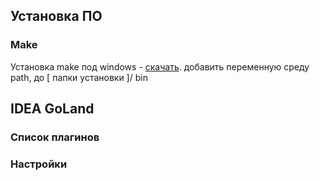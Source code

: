## Установка ПО

### Make
Установка make под windows - [скачать](http://gnuwin32.sourceforge.net/packages/make.htm).
добавить переменную среду path, до [ папки установки ]/ bin



## IDEA GoLand

### Список плагинов

### Настройки